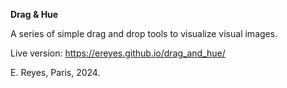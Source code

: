 **Drag & Hue**

A series of simple drag and drop tools to visualize visual images.

Live version:
https://ereyes.github.io/drag_and_hue/

E. Reyes, Paris, 2024.

